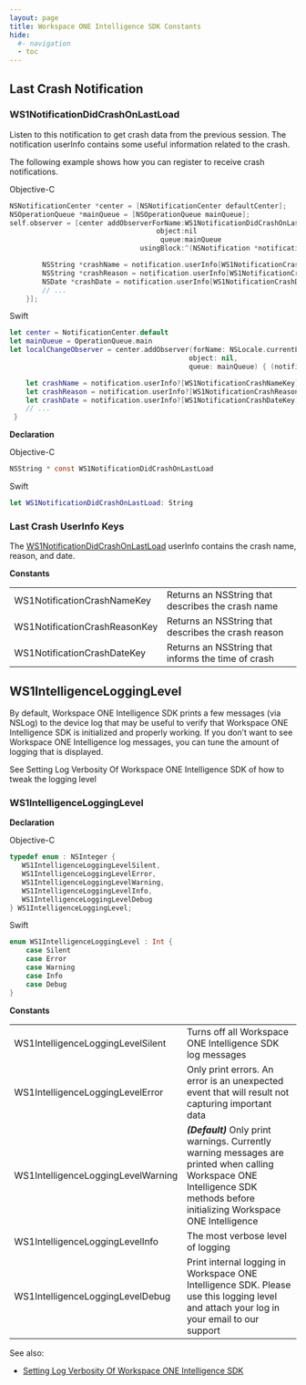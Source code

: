 ```yaml
---
layout: page
title: Workspace ONE Intelligence SDK Constants
hide:
  #- navigation
  - toc
---
```


## Last Crash Notification

### WS1NotificationDidCrashOnLastLoad

Listen to this notification to get crash data from the previous session. The notification userInfo contains some useful information related to the crash.

The following example shows how you can register to receive crash notifications.

Objective-C
```C
NSNotificationCenter *center = [NSNotificationCenter defaultCenter];
NSOperationQueue *mainQueue = [NSOperationQueue mainQueue];
self.observer = [center addObserverForName:WS1NotificationDidCrashOnLastLoad
                                    object:nil
                                     queue:mainQueue
                                usingBlock:^(NSNotification *notification) {

        NSString *crashName = notification.userInfo[WS1NotificationCrashNameKey];
        NSString *crashReason = notification.userInfo[WS1NotificationCrashReasonKey];
        NSDate *crashDate = notification.userInfo[WS1NotificationCrashDateKey];
        // ...
    }];
```

Swift
```Swift
let center = NotificationCenter.default
let mainQueue = OperationQueue.main
let localChangeObserver = center.addObserver(forName: NSLocale.currentLocaleDidChangeNotification,
                                            object: nil,
                                            queue: mainQueue) { (notification) in

    let crashName = notification.userInfo?[WS1NotificationCrashNameKey];
    let crashReason = notification.userInfo?[WS1NotificationCrashReasonKey];
    let crashDate = notification.userInfo?[WS1NotificationCrashDateKey];
    // ...
 }
```

**Declaration**

Objective-C
```C
NSString * const WS1NotificationDidCrashOnLastLoad

```
Swift
```Swift
let WS1NotificationDidCrashOnLastLoad: String
```

### Last Crash UserInfo Keys

The [WS1NotificationDidCrashOnLastLoad](#ws1notificationdidcrashonlastload) userInfo contains the crash name, reason, and date.

**Constants**

|   |   |
| --- | --- |
| WS1NotificationCrashNameKey | Returns an NSString that describes the crash name |
| WS1NotificationCrashReasonKey | Returns an NSString that describes the crash reason |
| WS1NotificationCrashDateKey | Returns an NSString that informs the time of crash |

## WS1IntelligenceLoggingLevel

By default, Workspace ONE Intelligence SDK prints a few messages (via NSLog) to the device log that may be useful to verify that Workspace ONE Intelligence SDK is initialized and properly working. If you don’t want to see Workspace ONE Intelligence log messages, you can tune the amount of logging that is displayed.

See Setting Log Verbosity Of Workspace ONE Intelligence SDK of how to tweak the logging level

### WS1IntelligenceLoggingLevel

**Declaration**

Objective-C
```C
typedef enum : NSInteger {
   WS1IntelligenceLoggingLevelSilent,
   WS1IntelligenceLoggingLevelError,
   WS1IntelligenceLoggingLevelWarning,
   WS1IntelligenceLoggingLevelInfo,
   WS1IntelligenceLoggingLevelDebug
} WS1IntelligenceLoggingLevel;
```

Swift
```Swift
enum WS1IntelligenceLoggingLevel : Int {
    case Silent
    case Error
    case Warning
    case Info
    case Debug
}
```

**Constants**

|   |   |
| --- | --- |
| WS1IntelligenceLoggingLevelSilent | Turns off all Workspace ONE Intelligence SDK log messages |
| WS1IntelligenceLoggingLevelError | Only print errors. An error is an unexpected event that will result not capturing important data |
| WS1IntelligenceLoggingLevelWarning | ***(Default)*** Only print warnings. Currently warning messages are printed when calling Workspace ONE Intelligence SDK methods before initializing Workspace ONE Intelligence |
| WS1IntelligenceLoggingLevelInfo | The most verbose level of logging |
| WS1IntelligenceLoggingLevelDebug | Print internal logging in Workspace ONE Intelligence SDK. Please use this logging level and attach your log in your email to our support |

See also:

- [Setting Log Verbosity Of Workspace ONE Intelligence SDK](ws1intelligence.md#setting-log-verbosity-of-workspace-one-intelligence-sdk)